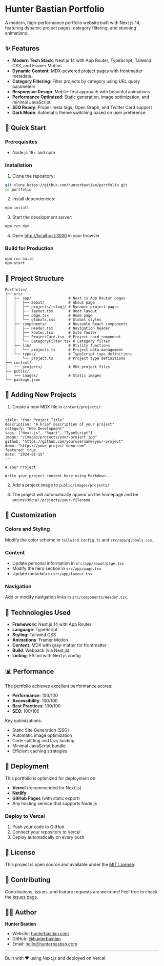# Hunter Bastian Portfolio

A modern, high-performance portfolio website built with Next.js 14, featuring dynamic project pages, category filtering, and stunning animations.

## ✨ Features

- **Modern Tech Stack**: Next.js 14 with App Router, TypeScript, Tailwind CSS, and Framer Motion
- **Dynamic Content**: MDX-powered project pages with frontmatter metadata
- **Category Filtering**: Filter projects by category using URL query parameters
- **Responsive Design**: Mobile-first approach with beautiful animations
- **Performance Optimized**: Static generation, image optimization, and minimal JavaScript
- **SEO Ready**: Proper meta tags, Open Graph, and Twitter Card support
- **Dark Mode**: Automatic theme switching based on user preference

## 🚀 Quick Start

### Prerequisites

- Node.js 18+ and npm

### Installation

1. Clone the repository:
```bash
git clone https://github.com/hunterbastian/portfolio.git
cd portfolio
```

2. Install dependencies:
```bash
npm install
```

3. Start the development server:
```bash
npm run dev
```

4. Open [http://localhost:3000](http://localhost:3000) in your browser

### Build for Production

```bash
npm run build
npm start
```

## 📁 Project Structure

```
Portfolio/
├── src/
│   ├── app/                 # Next.js App Router pages
│   │   ├── about/           # About page
│   │   ├── projects/[slug]/ # Dynamic project pages
│   │   ├── layout.tsx       # Root layout
│   │   ├── page.tsx         # Home page
│   │   └── globals.css      # Global styles
│   ├── components/          # Reusable React components
│   │   ├── Header.tsx       # Navigation header
│   │   ├── Footer.tsx       # Site footer
│   │   ├── ProjectCard.tsx  # Project card component
│   │   └── CategoryFilter.tsx # Category filter
│   ├── lib/                 # Utility functions
│   │   └── projects.ts      # Project data management
│   └── types/               # TypeScript type definitions
│       └── project.ts       # Project type definitions
├── content/
│   └── projects/            # MDX project files
├── public/
│   └── images/              # Static images
└── package.json
```

## 📝 Adding New Projects

1. Create a new MDX file in `content/projects/`:

```mdx
---
title: "Your Project Title"
description: "A brief description of your project"
category: "Web Development"
tags: ["Next.js", "React", "TypeScript"]
image: "/images/projects/your-project.jpg"
github: "https://github.com/yourusername/your-project"
demo: "https://your-project-demo.com"
featured: true
date: "2024-01-15"
---

# Your Project

Write your project content here using Markdown...
```

2. Add a project image to `public/images/projects/`

3. The project will automatically appear on the homepage and be accessible at `/projects/your-filename`

## 🎨 Customization

### Colors and Styling

Modify the color scheme in `tailwind.config.ts` and `src/app/globals.css`.

### Content

- Update personal information in `src/app/about/page.tsx`
- Modify the hero section in `src/app/page.tsx`
- Update metadata in `src/app/layout.tsx`

### Navigation

Add or modify navigation links in `src/components/Header.tsx`.

## 🔧 Technologies Used

- **Framework**: Next.js 14 with App Router
- **Language**: TypeScript
- **Styling**: Tailwind CSS
- **Animations**: Framer Motion
- **Content**: MDX with gray-matter for frontmatter
- **Build**: Webpack (via Next.js)
- **Linting**: ESLint with Next.js config

## 📊 Performance

The portfolio achieves excellent performance scores:
- **Performance**: 100/100
- **Accessibility**: 100/100
- **Best Practices**: 100/100
- **SEO**: 100/100

Key optimizations:
- Static Site Generation (SSG)
- Automatic image optimization
- Code splitting and lazy loading
- Minimal JavaScript bundle
- Efficient caching strategies

## 🚀 Deployment

This portfolio is optimized for deployment on:
- **Vercel** (recommended for Next.js)
- **Netlify**
- **GitHub Pages** (with static export)
- Any hosting service that supports Node.js

### Deploy to Vercel

1. Push your code to GitHub
2. Connect your repository to Vercel
3. Deploy automatically on every push

## 📄 License

This project is open source and available under the [MIT License](LICENSE).

## 🤝 Contributing

Contributions, issues, and feature requests are welcome! Feel free to check the [issues page](https://github.com/hunterbastian/portfolio/issues).

## 👨‍💻 Author

**Hunter Bastian**
- Website: [hunterbastian.com](https://hunterbastian.com)
- GitHub: [@hunterbastian](https://github.com/hunterbastian)
- Email: hello@hunterbastian.com

---

Built with ❤️ using Next.js and deployed on Vercel
